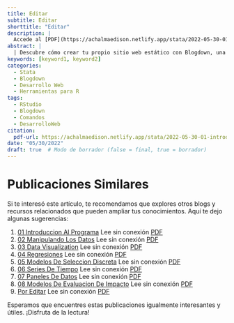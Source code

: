 ```yaml
---
title: Editar
subtitle: Editar
shorttitle: "Editar"
description: |
  Accede al [PDF](https://achalmaedison.netlify.app/stata/2022-05-30-01-introduccion-al-programa/index.pdf) completo aquí.
abstract: |
  | Descubre cómo crear tu propio sitio web estático con Blogdown, una herramienta poderosa que combina R Markdown y Hugo. Aprende a usar comandos sencillos para personalizar, construir y alojar tu sitio web de manera fácil y rápida. ¡Comienza tu proyecto web hoy mismo!
keywords: [keyword1, keyword2]
categories:
  - Stata
  - Blogdown
  - Desarrollo Web
  - Herramientas para R
tags:
  - RStudio
  - Blogdown
  - Comandos
  - DesarrolloWeb
citation:
  pdf-url: https://achalmaedison.netlify.app/stata/2022-05-30-01-introduccion-al-programa/index.pdf
date: "05/30/2022"
draft: true  # Modo de borrador (false = final, true = borrador)
---
```







# Publicaciones Similares

Si te interesó este artículo, te recomendamos que explores otros blogs y recursos relacionados que pueden ampliar tus conocimientos. Aquí te dejo algunas sugerencias:


1. [01 Introduccion Al Programa](https://achalmaedison.netlify.app/programacion-software/stata/2022-05-30-01-introduccion-al-programa) Lee sin conexión [PDF](https://achalmaedison.netlify.app/programacion-software/stata/2022-05-30-01-introduccion-al-programa/index.pdf)
2. [02 Manipulando Los Datos](https://achalmaedison.netlify.app/programacion-software/stata/2022-06-06-02-manipulando-los-datos) Lee sin conexión [PDF](https://achalmaedison.netlify.app/programacion-software/stata/2022-06-06-02-manipulando-los-datos/index.pdf)
3. [03 Data Visualization](https://achalmaedison.netlify.app/programacion-software/stata/2022-06-13-03-data-visualization) Lee sin conexión [PDF](https://achalmaedison.netlify.app/programacion-software/stata/2022-06-13-03-data-visualization/index.pdf)
4. [04 Regresiones](https://achalmaedison.netlify.app/programacion-software/stata/2022-06-20-04-regresiones) Lee sin conexión [PDF](https://achalmaedison.netlify.app/programacion-software/stata/2022-06-20-04-regresiones/index.pdf)
5. [05 Modelos De Seleccion Discreta](https://achalmaedison.netlify.app/programacion-software/stata/2022-06-27-05-modelos-de-seleccion-discreta) Lee sin conexión [PDF](https://achalmaedison.netlify.app/programacion-software/stata/2022-06-27-05-modelos-de-seleccion-discreta/index.pdf)
6. [06 Series De Tiempo](https://achalmaedison.netlify.app/programacion-software/stata/2022-07-04-06-series-de-tiempo) Lee sin conexión [PDF](https://achalmaedison.netlify.app/programacion-software/stata/2022-07-04-06-series-de-tiempo/index.pdf)
7. [07 Paneles De Datos](https://achalmaedison.netlify.app/programacion-software/stata/2022-07-11-07-paneles-de-datos) Lee sin conexión [PDF](https://achalmaedison.netlify.app/programacion-software/stata/2022-07-11-07-paneles-de-datos/index.pdf)
8. [08 Modelos De Evaluacion De Impacto](https://achalmaedison.netlify.app/programacion-software/stata/2022-07-18-08-modelos-de-evaluacion-de-impacto) Lee sin conexión [PDF](https://achalmaedison.netlify.app/programacion-software/stata/2022-07-18-08-modelos-de-evaluacion-de-impacto/index.pdf)
9. [Por Editar](https://achalmaedison.netlify.app/programacion-software/stata/2024-03-31-por-editar) Lee sin conexión [PDF](https://achalmaedison.netlify.app/programacion-software/stata/2024-03-31-por-editar/index.pdf)


Esperamos que encuentres estas publicaciones igualmente interesantes y útiles. ¡Disfruta de la lectura!

